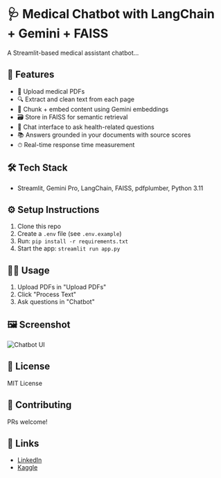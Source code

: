 # 🩺 Medical Chatbot with LangChain + Gemini + FAISS

A Streamlit-based medical assistant chatbot...

## 🚀 Features
- 📄 Upload medical PDFs
- 🔍 Extract and clean text from each page
- 🧠 Chunk + embed content using Gemini embeddings
- 🗃 Store in FAISS for semantic retrieval
- 💬 Chat interface to ask health-related questions
- 📚 Answers grounded in your documents with source scores
- ⏱ Real-time response time measurement

## 🛠️ Tech Stack
- Streamlit, Gemini Pro, LangChain, FAISS, pdfplumber, Python 3.11

## ⚙️ Setup Instructions
1. Clone this repo
2. Create a `.env` file (see `.env.example`)
3. Run: `pip install -r requirements.txt`
4. Start the app: `streamlit run app.py`

## 🧑‍💻 Usage
1. Upload PDFs in "Upload PDFs"
2. Click "Process Text"
3. Ask questions in "Chatbot"

## 🖼️ Screenshot
![Chatbot UI](assets/chat-ui.png)

## 📜 License
MIT License

## 🤝 Contributing
PRs welcome!

## 🔗 Links
- [LinkedIn](https://pk.linkedin.com/in/jillanisofttech)
- [Kaggle](https://www.kaggle.com/jillanisofttech)
